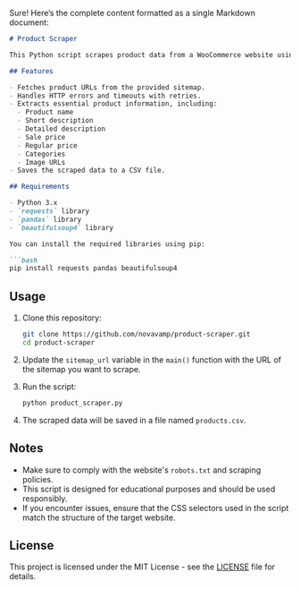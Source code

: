 Sure! Here’s the complete content formatted as a single Markdown document:

```markdown
# Product Scraper

This Python script scrapes product data from a WooCommerce website using its sitemap. It retrieves product details such as name, description, images, prices, and more, and saves the data in a CSV file.

## Features

- Fetches product URLs from the provided sitemap.
- Handles HTTP errors and timeouts with retries.
- Extracts essential product information, including:
  - Product name
  - Short description
  - Detailed description
  - Sale price
  - Regular price
  - Categories
  - Image URLs
- Saves the scraped data to a CSV file.

## Requirements

- Python 3.x
- `requests` library
- `pandas` library
- `beautifulsoup4` library

You can install the required libraries using pip:

```bash
pip install requests pandas beautifulsoup4
```

## Usage

1. Clone this repository:

   ```bash
   git clone https://github.com/novavamp/product-scraper.git
   cd product-scraper
   ```

2. Update the `sitemap_url` variable in the `main()` function with the URL of the sitemap you want to scrape.

3. Run the script:

   ```bash
   python product_scraper.py
   ```

4. The scraped data will be saved in a file named `products.csv`.

## Notes

- Make sure to comply with the website's `robots.txt` and scraping policies.
- This script is designed for educational purposes and should be used responsibly.
- If you encounter issues, ensure that the CSS selectors used in the script match the structure of the target website.

## License

This project is licensed under the MIT License - see the [LICENSE](LICENSE) file for details.
```
